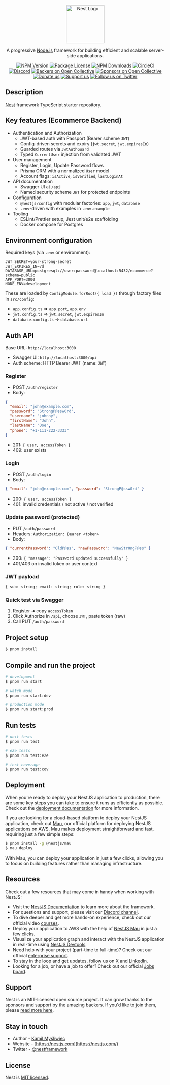 <p align="center">
  <a href="http://nestjs.com/" target="blank"><img src="https://nestjs.com/img/logo-small.svg" width="120" alt="Nest Logo" /></a>
</p>

[circleci-image]: https://img.shields.io/circleci/build/github/nestjs/nest/master?token=abc123def456
[circleci-url]: https://circleci.com/gh/nestjs/nest

  <p align="center">A progressive <a href="http://nodejs.org" target="_blank">Node.js</a> framework for building efficient and scalable server-side applications.</p>
    <p align="center">
<a href="https://www.npmjs.com/~nestjscore" target="_blank"><img src="https://img.shields.io/npm/v/@nestjs/core.svg" alt="NPM Version" /></a>
<a href="https://www.npmjs.com/~nestjscore" target="_blank"><img src="https://img.shields.io/npm/l/@nestjs/core.svg" alt="Package License" /></a>
<a href="https://www.npmjs.com/~nestjscore" target="_blank"><img src="https://img.shields.io/npm/dm/@nestjs/common.svg" alt="NPM Downloads" /></a>
<a href="https://circleci.com/gh/nestjs/nest" target="_blank"><img src="https://img.shields.io/circleci/build/github/nestjs/nest/master" alt="CircleCI" /></a>
<a href="https://discord.gg/G7Qnnhy" target="_blank"><img src="https://img.shields.io/badge/discord-online-brightgreen.svg" alt="Discord"/></a>
<a href="https://opencollective.com/nest#backer" target="_blank"><img src="https://opencollective.com/nest/backers/badge.svg" alt="Backers on Open Collective" /></a>
<a href="https://opencollective.com/nest#sponsor" target="_blank"><img src="https://opencollective.com/nest/sponsors/badge.svg" alt="Sponsors on Open Collective" /></a>
  <a href="https://paypal.me/kamilmysliwiec" target="_blank"><img src="https://img.shields.io/badge/Donate-PayPal-ff3f59.svg" alt="Donate us"/></a>
    <a href="https://opencollective.com/nest#sponsor"  target="_blank"><img src="https://img.shields.io/badge/Support%20us-Open%20Collective-41B883.svg" alt="Support us"></a>
  <a href="https://twitter.com/nestframework" target="_blank"><img src="https://img.shields.io/twitter/follow/nestframework.svg?style=social&label=Follow" alt="Follow us on Twitter"></a>
</p>
  <!--[![Backers on Open Collective](https://opencollective.com/nest/backers/badge.svg)](https://opencollective.com/nest#backer)
  [![Sponsors on Open Collective](https://opencollective.com/nest/sponsors/badge.svg)](https://opencollective.com/nest#sponsor)-->

## Description

[Nest](https://github.com/nestjs/nest) framework TypeScript starter repository.

## Key features (Ecommerce Backend)

- Authentication and Authorization
  - JWT-based auth with Passport (Bearer scheme `JWT`)
  - Config-driven secrets and expiry (`jwt.secret`, `jwt.expiresIn`)
  - Guarded routes via `JwtAuthGuard`
  - Typed `CurrentUser` injection from validated JWT
- User management
  - Register, Login, Update Password flows
  - Prisma ORM with a normalized `User` model
  - Account flags: `isActive`, `isVerified`, `lastLoginAt`
- API documentation
  - Swagger UI at `/api`
  - Named security scheme `JWT` for protected endpoints
- Configuration
  - `@nestjs/config` with modular factories: `app`, `jwt`, `database`
  - `.env`-driven with examples in `.env.example`
- Tooling
  - ESLint/Prettier setup, Jest unit/e2e scaffolding
  - Docker compose for Postgres

## Environment configuration

Required keys (via `.env` or environment):

```
JWT_SECRET=your-strong-secret
JWT_EXPIRES_IN=7d
DATABASE_URL=postgresql://user:password@localhost:5432/ecommerce?schema=public
APP_PORT=3000
NODE_ENV=development
```

These are loaded by `ConfigModule.forRoot({ load })` through factory files in `src/config`:
- `app.config.ts` => `app.port`, `app.env`
- `jwt.config.ts` => `jwt.secret`, `jwt.expiresIn`
- `database.config.ts` => `database.url`

## Auth API

Base URL: `http://localhost:3000`

- Swagger UI: `http://localhost:3000/api`
- Auth scheme: HTTP Bearer JWT (name: `JWT`)

### Register
- POST `/auth/register`
- Body:
```json
{
  "email": "john@example.com",
  "password": "StrongP@ssw0rd",
  "username": "johnny",
  "firstName": "John",
  "lastName": "Doe",
  "phone": "+1-111-222-3333"
}
```
- 201: `{ user, accessToken }`
- 409: user exists

### Login
- POST `/auth/login`
- Body:
```json
{ "email": "john@example.com", "password": "StrongP@ssw0rd" }
```
- 200: `{ user, accessToken }`
- 401: invalid credentials / not active / not verified

### Update password (protected)
- PUT `/auth/password`
- Headers: `Authorization: Bearer <token>`
- Body:
```json
{ "currentPassword": "OldP@ss", "newPassword": "NewStr0ngP@ss" }
```
- 200: `{ "message": "Password updated successfully" }`
- 401/403 on invalid token or user context

### JWT payload
```
{ sub: string; email: string; role: string }
```

### Quick test via Swagger
1. Register ➜ copy `accessToken`
2. Click Authorize in `/api`, choose `JWT`, paste token (raw)
3. Call PUT `/auth/password`

## Project setup

```bash
$ pnpm install
```

## Compile and run the project

```bash
# development
$ pnpm run start

# watch mode
$ pnpm run start:dev

# production mode
$ pnpm run start:prod
```

## Run tests

```bash
# unit tests
$ pnpm run test

# e2e tests
$ pnpm run test:e2e

# test coverage
$ pnpm run test:cov
```

## Deployment

When you're ready to deploy your NestJS application to production, there are some key steps you can take to ensure it runs as efficiently as possible. Check out the [deployment documentation](https://docs.nestjs.com/deployment) for more information.

If you are looking for a cloud-based platform to deploy your NestJS application, check out [Mau](https://mau.nestjs.com), our official platform for deploying NestJS applications on AWS. Mau makes deployment straightforward and fast, requiring just a few simple steps:

```bash
$ pnpm install -g @nestjs/mau
$ mau deploy
```

With Mau, you can deploy your application in just a few clicks, allowing you to focus on building features rather than managing infrastructure.

## Resources

Check out a few resources that may come in handy when working with NestJS:

- Visit the [NestJS Documentation](https://docs.nestjs.com) to learn more about the framework.
- For questions and support, please visit our [Discord channel](https://discord.gg/G7Qnnhy).
- To dive deeper and get more hands-on experience, check out our official video [courses](https://courses.nestjs.com/).
- Deploy your application to AWS with the help of [NestJS Mau](https://mau.nestjs.com) in just a few clicks.
- Visualize your application graph and interact with the NestJS application in real-time using [NestJS Devtools](https://devtools.nestjs.com).
- Need help with your project (part-time to full-time)? Check out our official [enterprise support](https://enterprise.nestjs.com).
- To stay in the loop and get updates, follow us on [X](https://x.com/nestframework) and [LinkedIn](https://linkedin.com/company/nestjs).
- Looking for a job, or have a job to offer? Check out our official [Jobs board](https://jobs.nestjs.com).

## Support

Nest is an MIT-licensed open source project. It can grow thanks to the sponsors and support by the amazing backers. If you'd like to join them, please [read more here](https://docs.nestjs.com/support).

## Stay in touch

- Author - [Kamil Myśliwiec](https://twitter.com/kammysliwiec)
- Website - [https://nestjs.com](https://nestjs.com/)
- Twitter - [@nestframework](https://twitter.com/nestframework)

## License

Nest is [MIT licensed](https://github.com/nestjs/nest/blob/master/LICENSE).

